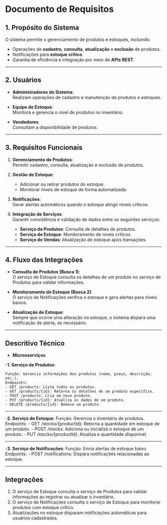 # Documento de Requisitos

## 1. Propósito do Sistema

O sistema permite o gerenciamento de produtos e estoques, incluindo:

- Operações de **cadastro**, **consulta**, **atualização** e **exclusão** de produtos.
- Notificações para **estoque crítico**.
- Garantia de eficiência e integração por meio de **APIs REST**.

---

## 2. Usuários

- **Administradores do Sistema**:  
  Realizam operações de cadastro e manutenção de produtos e estoques.

- **Equipe de Estoque**:  
  Monitora e gerencia o nível de produtos no inventário.

- **Vendedores**:  
  Consultam a disponibilidade de produtos.

---

## 3. Requisitos Funcionais

1. **Gerenciamento de Produtos**:  
   Permitir cadastro, consulta, atualização e exclusão de produtos.

2. **Gestão de Estoque**:  
   - Adicionar ou retirar produtos do estoque.
   - Monitorar níveis de estoque de forma automatizada.

3. **Notificações**:  
   Gerar alertas automáticos quando o estoque atingir níveis críticos.

4. **Integração de Serviços**:  
   Garantir consistência e validação de dados entre os seguintes serviços:  
   - **Serviço de Produtos**: Consulta de detalhes de produtos.  
   - **Serviço de Estoque**: Monitoramento de níveis críticos.  
   - **Serviço de Vendas**: Atualização de estoque após transações.

---

## 4. Fluxo das Integrações

- **Consulta de Produtos (Busca 1)**:  
  O serviço de Estoque consulta os detalhes de um produto no serviço de Produtos para validar informações.

- **Monitoramento de Estoque (Busca 2)**:  
  O serviço de Notificações verifica o estoque e gera alertas para níveis baixos.

- **Atualização de Estoque**:  
  Sempre que ocorre uma alteração no estoque, o sistema dispara uma notificação de alerta, se necessário.

---

## Descritivo Técnico

- **Microsserviços**
  
-**1.	Serviço de Produtos**:

	Função: Gerencia informações dos produtos (nome, preço, descrição, etc.).
	Endpoints:
	- GET /products: Lista todos os produtos.
	- GET /products/{id}: Retorna os detalhes de um produto específico.
	- POST /products: Cria um novo produto.
	- PUT /products/{id}: Atualiza os dados de um produto.
	- DELETE /products/{id}: Remove um produto.

---
 
-**2.	Serviço de Estoque**:
	Função: Gerencia o inventário de produtos.
	Endpoints:
	- GET /stocks/{productId}: Retorna a quantidade em estoque de um produto.
	- POST /stocks: Adiciona ou inicializa o estoque de um produto.
	- PUT /stocks/{productId}: Atualiza a quantidade disponível.

---

-**3.	Serviço de Notificações**:
	Função: Envia alertas de estoque baixo.
	Endpoints:
	- POST /notifications: Dispara notificações relacionadas ao estoque.

---

## Integrações

1.	O serviço de Estoque consulta o serviço de Produtos para validar informações ao registrar ou atualizar o inventário.
2.	O serviço de Notificações consulta o serviço de Estoque para monitorar produtos com estoque crítico.
3.	Atualizações no estoque disparam notificações automáticas para usuários cadastrados.

